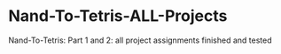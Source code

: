 # Nand-To-Tetris-ALL-Projects
Nand-To-Tetris: Part 1 and 2: all project assignments finished and tested
